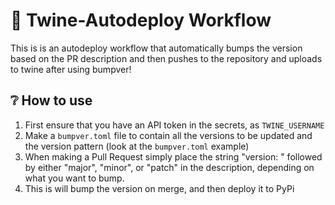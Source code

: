 # 🚀 Twine-Autodeploy Workflow

This is is an autodeploy workflow that automatically bumps the version based on the PR description and then pushes to the repository and uploads to twine after using bumpver!


## ❔ How to use
1. First ensure that you have an API token in the secrets, as ``TWINE_USERNAME``
2. Make a ``bumpver.toml`` file to contain all the versions to be updated and the version pattern (look at the ``bumpver.toml`` example)
3. When making a Pull Request simply place the string "version: " followed by either "major", "minor", or "patch" in the description, depending on what you want to bump.
4. This is will bump the version on merge, and then deploy it to PyPi
